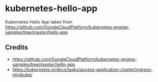 # kubernetes-hello-app

Kubernetes Hello App taken from https://github.com/GoogleCloudPlatform/kubernetes-engine-samples/tree/master/hello-app

## Credits

- https://github.com/GoogleCloudPlatform/kubernetes-engine-samples/tree/master/hello-app
- https://kubernetes.io/docs/tasks/access-application-cluster/ingress-minikube/
